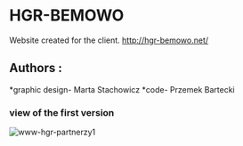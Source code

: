 # HGR-BEMOWO
Website created for the client. http://hgr-bemowo.net/

## Authors :
*graphic design- Marta Stachowicz
*code- Przemek Bartecki

### view of the first version

![www-hgr-partnerzy1](https://user-images.githubusercontent.com/28408790/36394868-8bde3c8a-15b6-11e8-977a-eca1d03cde21.jpg)
